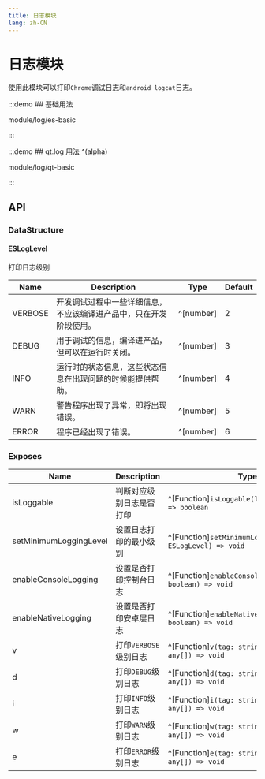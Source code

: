 ```yaml
---
title: 日志模块
lang: zh-CN
---
```


# 日志模块

使用此模块可以打印`Chrome`调试日志和`android logcat`日志。

:::demo ## 基础用法

module/log/es-basic

:::

:::demo ## qt.log 用法 ^(alpha)

module/log/qt-basic

:::

## API

### DataStructure

#### ESLogLevel

打印日志级别

| Name           | Description                | Type                          |   Default   |
| -------------- | ------------------| ----------------------------|---------|
| VERBOSE        | 开发调试过程中一些详细信息，不应该编译进产品中，只在开发阶段使用。  | ^[number]                      |   2    |
| DEBUG          | 用于调试的信息，编译进产品，但可以在运行时关闭。               | ^[number]                      |   3    |
| INFO           | 运行时的状态信息，这些状态信息在出现问题的时候能提供帮助。         | ^[number]                      |   4    |
| WARN           | 警告程序出现了异常，即将出现错误。                               | ^[number]                      |   5    |
| ERROR          | 程序已经出现了错误。                                         | ^[number]                      |   6    |

### Exposes

| Name                             | Description                 | Type                                           |
| -------------------------------- | --------------------------- | -----------------------------------------------|
| isLoggable                    | 判断对应级别日志是否打印     | ^[Function]`isLoggable(level: ESLogLevel) => boolean`   |
| setMinimumLoggingLevel         | 设置日志打印的最小级别      | ^[Function]`setMinimumLoggingLevel(level: ESLogLevel) => void`   |
| enableConsoleLogging         | 设置是否打印控制台日志      | ^[Function]`enableConsoleLogging(enable: boolean) => void`   |
| enableNativeLogging         | 设置是否打印安卓层日志      | ^[Function]`enableNativeLogging(enable: boolean) => void`   |
| v                           | 打印`VERBOSE`级别日志      | ^[Function]`v(tag: string, ...args: any[]) => void`   |
| d                           | 打印`DEBUG`级别日志      | ^[Function]`d(tag: string, ...args: any[]) => void`   |
| i                           | 打印`INFO`级别日志      | ^[Function]`i(tag: string, ...args: any[]) => void`   |
| w                           | 打印`WARN`级别日志      | ^[Function]`w(tag: string, ...args: any[]) => void`   |
| e                           | 打印`ERROR`级别日志      | ^[Function]`e(tag: string, ...args: any[]) => void`   |


